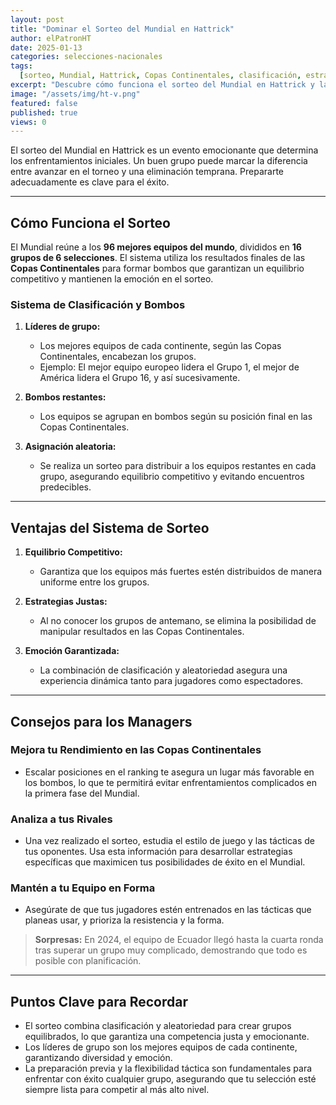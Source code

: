 ```yaml
---
layout: post
title: "Dominar el Sorteo del Mundial en Hattrick"
author: elPatronHT
date: 2025-01-13
categories: selecciones-nacionales
tags:
  [sorteo, Mundial, Hattrick, Copas Continentales, clasificación, estrategias]
excerpt: "Descubre cómo funciona el sorteo del Mundial en Hattrick y las estrategias clave para enfrentarte a cualquier grupo con éxito, llevando a tu selección a lo más alto."
image: "/assets/img/ht-v.png"
featured: false
published: true
views: 0
---
```


El sorteo del Mundial en Hattrick es un evento emocionante que determina los enfrentamientos iniciales. Un buen grupo puede marcar la diferencia entre avanzar en el torneo y una eliminación temprana. Prepararte adecuadamente es clave para el éxito.

---

## Cómo Funciona el Sorteo

El Mundial reúne a los **96 mejores equipos del mundo**, divididos en **16 grupos de 6 selecciones**. El sistema utiliza los resultados finales de las **Copas Continentales** para formar bombos que garantizan un equilibrio competitivo y mantienen la emoción en el sorteo.

### Sistema de Clasificación y Bombos

1. **Líderes de grupo:**

   - Los mejores equipos de cada continente, según las Copas Continentales, encabezan los grupos.
   - Ejemplo: El mejor equipo europeo lidera el Grupo 1, el mejor de América lidera el Grupo 16, y así sucesivamente.

2. **Bombos restantes:**

   - Los equipos se agrupan en bombos según su posición final en las Copas Continentales.

3. **Asignación aleatoria:**
   - Se realiza un sorteo para distribuir a los equipos restantes en cada grupo, asegurando equilibrio competitivo y evitando encuentros predecibles.

---

## Ventajas del Sistema de Sorteo

1. **Equilibrio Competitivo:**

   - Garantiza que los equipos más fuertes estén distribuidos de manera uniforme entre los grupos.

2. **Estrategias Justas:**

   - Al no conocer los grupos de antemano, se elimina la posibilidad de manipular resultados en las Copas Continentales.

3. **Emoción Garantizada:**
   - La combinación de clasificación y aleatoriedad asegura una experiencia dinámica tanto para jugadores como espectadores.

---

## Consejos para los Managers

### Mejora tu Rendimiento en las Copas Continentales

- Escalar posiciones en el ranking te asegura un lugar más favorable en los bombos, lo que te permitirá evitar enfrentamientos complicados en la primera fase del Mundial.

### Analiza a tus Rivales

- Una vez realizado el sorteo, estudia el estilo de juego y las tácticas de tus oponentes. Usa esta información para desarrollar estrategias específicas que maximicen tus posibilidades de éxito en el Mundial.

### Mantén a tu Equipo en Forma

- Asegúrate de que tus jugadores estén entrenados en las tácticas que planeas usar, y prioriza la resistencia y la forma.

> **Sorpresas:** En 2024, el equipo de Ecuador llegó hasta la cuarta ronda tras superar un grupo muy complicado, demostrando que todo es posible con planificación.

---

## Puntos Clave para Recordar

- El sorteo combina clasificación y aleatoriedad para crear grupos equilibrados, lo que garantiza una competencia justa y emocionante.
- Los líderes de grupo son los mejores equipos de cada continente, garantizando diversidad y emoción.
- La preparación previa y la flexibilidad táctica son fundamentales para enfrentar con éxito cualquier grupo, asegurando que tu selección esté siempre lista para competir al más alto nivel.
